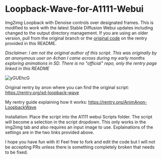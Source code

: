 # Loopback-Wave-for-A1111-Webui
Img2img Loopback with Denoise controls over designated frames. This is modified to work with the latest Stable Diffusion Webui updates including changed to the output directory management. If you are using an older version, pull from the original branch or the [original code](https://github.com/FizzleDorf/Loopback-Wave-for-A1111-Webui/tree/original) on the rentry provided in this README.

*Disclaimer: I am not the original author of this script. This was originally by an anonymous user on 4chan I came across during my early months exploring animations in SD. There is no "official" repo, only the rentry page linked in this README*

![yGUEhcG](https://user-images.githubusercontent.com/46942135/232080320-a53a5373-14ef-40b8-99c7-3ae97141cc33.gif)

Original rentry by anon where you can find the original script: https://rentry.org/sd-loopback-wave

My rentry guide explaining how it works: https://rentry.org/AnimAnon-LoopbackWave

Installation:
Place the script into the A1111 webui Scripts folder. The script will become a selection in the script dropdown. This only works in the img2img tab and also requires an input image to use. Explainations of the settings are in the two links provided above.


I hope you have fun with it! Feel free to fork and edit the code but I will not be accepting PRs unless there is something completely broken that needs to be fixed.
